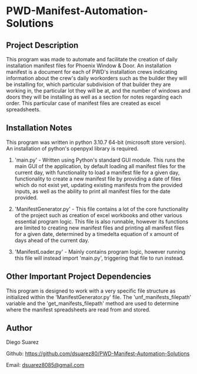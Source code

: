 # PWD-Manifest-Automation-Solutions

Project Description
------------------------------------------------------------------------------------------------------------------------------------------------------------
This program was made to automate and facilitate the creation of daily installation manifest files for Phoenix Window & Door.
An installation manifest is a document for each of PWD's installation crews indicating information about the crew's daily 
workorders such as the builder they will be installing for, which particular subdivision of that builder they are working in, the 
particular lot they will be at, and the number of windows and doors they will be installing as well as a section for notes regarding each order.
This particular case of manifest files are created as excel spreadsheets.


Installation Notes
------------------------------------------------------------------------------------------------------------------------------------------------------------
This program was written in python 3.10.7 64-bit (microsoft store version). An installation of python's openpyxl library is required.

1. 'main.py' - Written using Python's standard GUI module. This runs the main GUI of the application, by default loading all manifest files for the current 
day, with functionality to load a manifest file for a given day, functionality to create a new manifest file by providing a date of files which do not exist 
yet, updating existing manifests from the provided inputs, as well as the ability to print all manifest files for the date provided.

2. 'ManifestGenerator.py' - This file contains a lot of the core functionality of the project such as creation of excel workbooks and other various essential 
program logic. This file is also runnable, however its functions are limited to creating new manifest files and printing all manifest files for a given 
date, determined by a timedelta equation of x amount of days ahead of the current day.

3. 'ManifestLoader.py' - Mainly contains program logic, however running this file will instead import 'main.py', triggering that file to run instead.


Other Important Project Dependencies
------------------------------------------------------------------------------------------------------------------------------------------------------------
This program is designed to work with a very specific file structure as initialized within the 'ManifestGenerator.py' file. The 'unf_manifests_filepath' variable
and the 'get_manifests_filepath' method are used to determine where the manifest spreadsheets are read from and stored.


Author
------------------------------------------------------------------------------------------------------------------------------------------------------------
Diego Suarez

Github: https://github.com/dsuarez80/PWD-Manifest-Automation-Solutions

Email: dsuarez8085@gmail.com